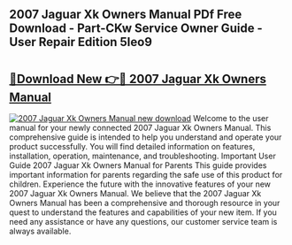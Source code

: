 ## 2007 Jaguar Xk Owners Manual PDf Free Download - Part-CKw Service Owner Guide - User Repair Edition 5Ieo9

# <h2><a href="http://bc22164.oget.top/?id=2007+Jaguar+Xk+Owners+Manual">🔗Download New 👉🔴 2007 Jaguar Xk Owners Manual</a></h2>

[![2007 Jaguar Xk Owners Manual new download](https://i.imgur.com/5g1atiW.png)](http://bc22164.oget.top/?id=2007+Jaguar+Xk+Owners+Manual)
Welcome to the user manual for your newly connected 2007 Jaguar Xk Owners Manual. This comprehensive guide is intended to help you understand and operate your product successfully. You will find detailed information on features, installation, operation, maintenance, and troubleshooting. Important User Guide 2007 Jaguar Xk Owners Manual for Parents This guide provides important information for parents regarding the safe use of this product for children. Experience the future with the innovative features of your new 2007 Jaguar Xk Owners Manual. We believe that the 2007 Jaguar Xk Owners Manual has been a comprehensive and thorough resource in your quest to understand the features and capabilities of your new item. If you need any assistance or have any questions, our customer service team is always available.
